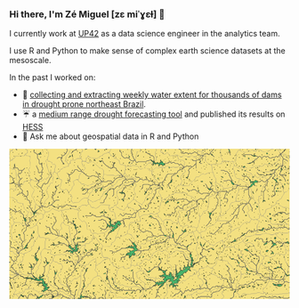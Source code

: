 ### Hi there, I'm Zé Miguel  [zɛ miˈɣɛɫ] 👋

<!--
**jmigueldelgado/jmigueldelgado** is a ✨ _special_ ✨ repository because its `README.md` (this file) appears on your GitHub profile.

- 🌱 I’m currently learning ...
- 👯 I’m looking to collaborate on ...
- 🤔 I’m looking for help with ...
- 💬 Ask me about ...
- 📫 How to reach me: ...
- 😄 Pronouns: ...
- ⚡ Fun fact: ...
-->

I currently work at [UP42](http://up42.com) as a data science engineer in the analytics team.

I use R and Python to make sense of complex earth science datasets at the mesoscale.

In the past I worked on:
- :satellite: [collecting and extracting weekly water extent for thousands of dams in drought prone northeast Brazil](https://github.com/jmigueldelgado/buhayra).
- :umbrella: a [medium range drought forecasting tool](http://seca-vista.geo.uni-potsdam.de:3838/seca-vista-app/) and published its results on [HESS](https://hess.copernicus.org/articles/22/5041/2018/)
- 💬 Ask me about geospatial data in R and Python

<p align="center">
<img src="https://github.com/jmigueldelgado/a5udes/blob/master/screenshot.png?raw=true" width="700">
</p>

